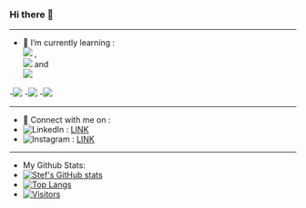 ### Hi there 👋
________________________________________________________

- 🌱 I’m currently learning   :	
 ![](https://img.shields.io/badge/Code-JavaScript-informational?style=flat&logo=JavaScript&color=323330)  ,   
![](https://img.shields.io/badge/Code-CSS3-informational?style=flat&logo=CSS3&color=1572B6)   and   
![](https://img.shields.io/badge/Code-HTML5-informational?style=flat&logo=HTML5&color=E34F26)

-![](https://img.shields.io/badge/Code-JavaScript-informational?style=flat&logo=JavaScript&color=323330)
-![](https://img.shields.io/badge/Code-CSS3-informational?style=flat&logo=CSS3&color=1572B6)
-![](https://img.shields.io/badge/Code-HTML5-informational?style=flat&logo=HTML5&color=E34F26)
________________________________________________________

- 💬 Connect with me on :
- ![LinkedIn](https://img.shields.io/badge/linkedin-%230077B5.svg?style=for-the-badge&logo=linkedin&logoColor=white) : <a href="https://www.linkedin.com/in/stef-de-boeck-22a802221/"> LINK </a>
- ![Instagram](https://img.shields.io/badge/<Instagram>-%23E4405F.svg?style=for-the-badge&logo=Instagram&logoColor=white) : <a href="https://www.instagram.com/stef_dbk/"> LINK </a>

________________________________________________________

- My Github Stats:
- [![Stef's GitHub stats](https://github-readme-stats.vercel.app/api?username=pgm-stefdebo3)](https://github.com/anuraghazra/github-readme-stats)
- [![Top Langs](https://github-readme-stats.vercel.app/api/top-langs/?username=pgm-stefdebo3&layout=compact)](https://github.com/pgm-stefdebo3)
- [![Visitors](https://visitor-badge.glitch.me/badge?page_id=pgm-stefdebo3.pgm-stefdebo3)](https://github.com/pgm-stefdebo3)



